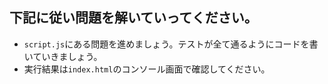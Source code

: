 ## 下記に従い問題を解いていってください。 

* `script.js`にある問題を進めましょう。テストが全て通るようにコードを書いていきましょう。
* 実行結果は`index.html`のコンソール画面で確認してください。



